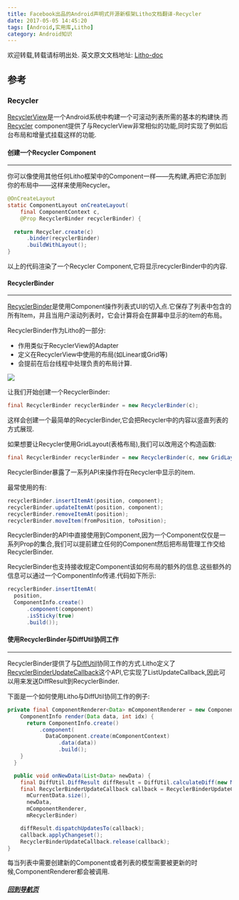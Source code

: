 ```yaml
---
title: Facebook出品的Android声明式开源新框架Litho文档翻译-Recycler
date: 2017-05-05 14:45:20
tags: [Android,实用库,Litho]
category: Android知识
---
```


欢迎转载,转载请标明出处.
英文原文文档地址: [Litho-doc](http://fblitho.com/docs/recycler-component)
## 参考
### Recycler

</p>
</p>

[RecyclerView](https://developer.android.com/reference/android/support/v7/widget/RecyclerView.html)是一个Android系统中构建一个可滚动列表所需的基本的构建快.而[Recycler](http://fblitho.com/javadoc/com/facebook/litho/widget/Recycler) component提供了与RecyclerView非常相似的功能,同时实现了例如后台布局和增量式挂载这样的功能.

</p>
</p>

#### 创建一个Recycler Component
---
你可以像使用其他任何Litho框架中的Component一样——先构建,再把它添加到你的布局中——这样来使用Recycler。
``` java
@OnCreateLayout
static ComponentLayout onCreateLayout(
    final ComponentContext c,
    @Prop RecyclerBinder recyclerBinder) {
    
  return Recycler.create(c)
      .binder(recyclerBinder)
      .buildWithLayout();
}
```

以上的代码渲染了一个Recycler Component,它将显示recyclerBinder中的内容.

</p>
</p>

#### RecyclerBinder
---
[RecyclerBinder](http://fblitho.com/javadoc/com/facebook/litho/widget/RecyclerBinder)是使用Component操作列表式UI的切入点.它保存了列表中包含的所有Item，并且当用户滚动列表时，它会计算将会在屏幕中显示的item的布局。

RecyclerBinder作为Litho的一部分:
- 作用类似于RecyclerView的Adapter
- 定义在RecyclerView中使用的布局(如Linear或Grid等)
- 会提前在后台线程中处理负责的布局计算.

![](/image/20170505150546.gif)

让我们开始创建一个RecyclerBinder:
``` java
final RecyclerBinder recyclerBinder = new RecyclerBinder(c);
```

这样会创建一个最简单的RecyclerBinder,它会把Recycler中的内容以竖直列表的方式展现.

如果想要让Recycler使用GridLayout(表格布局),我们可以改用这个构造函数:
``` java
final RecyclerBinder recyclerBinder = new RecyclerBinder(c, new GridLayoutInfo(c, spanCount));
```
RecyclerBinder暴露了一系列API来操作将在Recycler中显示的item.

最常使用的有:
``` java
recyclerBinder.insertItemAt(position, component);
recyclerBinder.updateItemAt(position, component);
recyclerBinder.removeItemAt(position);
recyclerBinder.moveItem(fromPosition, toPosition);
```

RecyclerBinder的API中直接使用到Component,因为一个Component仅仅是一系列Prop的集合,我们可以提前建立任何的Component然后把布局管理工作交给RecyclerBinder.

RecyclerBinder也支持接收规定Component该如何布局的额外的信息.这些额外的信息可以通过一个ComponentInfo传递.代码如下所示:
``` java
recyclerBinder.insertItemAt(
  position,
  ComponentInfo.create()
      .component(component)
      .isSticky(true)
      .build());
```

</p>
</p>

#### 使用RecyclerBinder与DiffUtil协同工作
---
RecyclerBinder提供了与[DiffUtil](https://developer.android.com/reference/android/support/v7/util/DiffUtil.html)协同工作的方式.Litho定义了[RecyclerBinderUpdateCallback](http://fblitho.com/javadoc/com/facebook/litho/widget/RecyclerBinderUpdateCallback.html)这个API,它实现了ListUpdateCallback,因此可以用来发送DiffResult到RecyclerBinder.

下面是一个如何使用Litho与DiffUtil协同工作的例子:
``` java
private final ComponentRenderer<Data> mComponentRenderer = new ComponentRenderer<> {
    ComponentInfo render(Data data, int idx) {
      return ComponentInfo.create()
          .component(
          	DataComponent.create(mComponentContext)
          	    .data(data))
          	    .build();
    }
  }

  public void onNewData(List<Data> newData) {
    final DiffUtil.DiffResult diffResult = DiffUtil.calculateDiff(new MyDataDiffCallback(mCurrentData, newData));
    final RecyclerBinderUpdateCallback callback = RecyclerBinderUpdateCallback.acquire(
      mCurrentData.size(),
      newData,
      mComponentRenderer,
      mRecyclerBinder)

    diffResult.dispatchUpdatesTo(callback);
    callback.applyChangeset();
    RecyclerBinderUpdateCallback.release(callback);
}
```
每当列表中需要创建新的Component或者列表的模型需要被更新的时候,ComponentRenderer都会被调用.

</p>
</p>
</p>
</p>

##### [回到导航页](https://shikieiki.github.io/2017/05/04/Facebook%E5%87%BA%E5%93%81%E7%9A%84Android%E5%A3%B0%E6%98%8E%E5%BC%8F%E5%BC%80%E6%BA%90%E6%96%B0%E6%A1%86%E6%9E%B6Litho%E6%96%87%E6%A1%A3%E7%BF%BB%E8%AF%91-%E6%80%BB%E8%A7%88%E5%92%8C%E5%AF%BC%E8%88%AA/)
</p>
</p>
</p>
</p>




